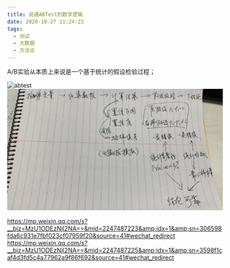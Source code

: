 ```yaml
---
title: 说通ABTest的数学逻辑
date: 2020-10-27 11:24:23
tags:
  - 测试
  - 大数据
  - 方法论
---
```

A/B实验从本质上来说是一个基于统计的假设检验过程；


![abtest](https://mmbiz.qpic.cn/sz_mmbiz_jpg/X5cB3w6FrP6SUKsgm7qcghdicNt0bSU4O9Qib9CBica4Ofbhk2Rw5U5tQia1NscRe1aSxlCMuYKEk0p8GqPrpibH2IQ/0?wx_fmt=jpeg)
![abTest](/images/abtest.jpeg)


https://mp.weixin.qq.com/s?__biz=MzU1ODEzNjI2NA==&mid=2247487223&amp;idx=1&amp;sn=306598fda6c931e7fbf023cf07959f20&source=41#wechat_redirect
https://mp.weixin.qq.com/s?__biz=MzU1ODEzNjI2NA==&mid=2247487225&amp;idx=1&amp;sn=3598f1caf4d3fd5c4a77962a9f86f692&source=41#wechat_redirect
